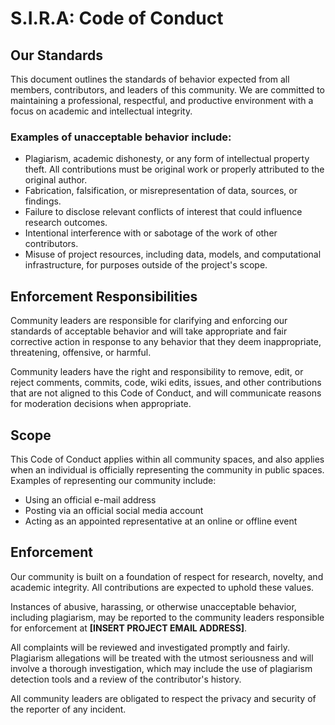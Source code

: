 # S.I.R.A: Code of Conduct

## Our Standards
This document outlines the standards of behavior expected from all members, contributors, and leaders of this community. We are committed to maintaining a professional, respectful, and productive environment with a focus on academic and intellectual integrity.

### Examples of unacceptable behavior include:
- Plagiarism, academic dishonesty, or any form of intellectual property theft. All contributions must be original work or properly attributed to the original author.  
- Fabrication, falsification, or misrepresentation of data, sources, or findings.  
- Failure to disclose relevant conflicts of interest that could influence research outcomes.  
- Intentional interference with or sabotage of the work of other contributors.  
- Misuse of project resources, including data, models, and computational infrastructure, for purposes outside of the project's scope.  

## Enforcement Responsibilities
Community leaders are responsible for clarifying and enforcing our standards of acceptable behavior and will take appropriate and fair corrective action in response to any behavior that they deem inappropriate, threatening, offensive, or harmful.  

Community leaders have the right and responsibility to remove, edit, or reject comments, commits, code, wiki edits, issues, and other contributions that are not aligned to this Code of Conduct, and will communicate reasons for moderation decisions when appropriate.  

## Scope
This Code of Conduct applies within all community spaces, and also applies when an individual is officially representing the community in public spaces. Examples of representing our community include:  
- Using an official e-mail address  
- Posting via an official social media account  
- Acting as an appointed representative at an online or offline event  

## Enforcement
Our community is built on a foundation of respect for research, novelty, and academic integrity. All contributions are expected to uphold these values.  

Instances of abusive, harassing, or otherwise unacceptable behavior, including plagiarism, may be reported to the community leaders responsible for enforcement at **[INSERT PROJECT EMAIL ADDRESS]**.  

All complaints will be reviewed and investigated promptly and fairly. Plagiarism allegations will be treated with the utmost seriousness and will involve a thorough investigation, which may include the use of plagiarism detection tools and a review of the contributor's history.  

All community leaders are obligated to respect the privacy and security of the reporter of any incident.  
